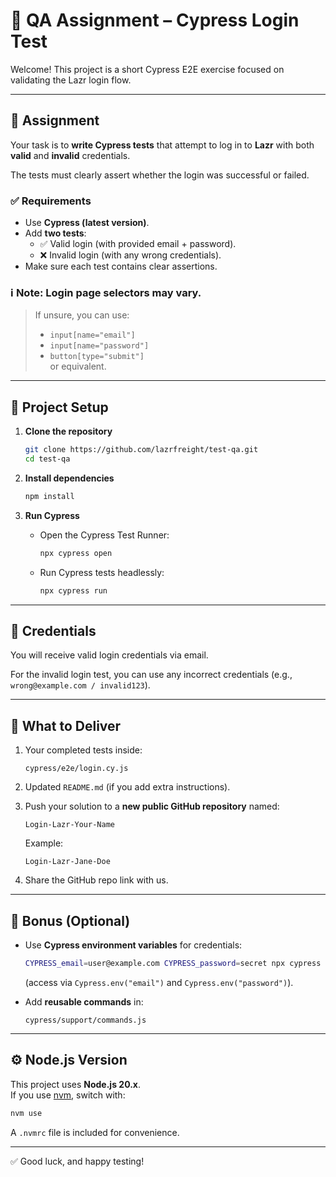 # 🚀 QA Assignment – Cypress Login Test

Welcome! This project is a short Cypress E2E exercise focused on validating the Lazr login flow.

---

## 📌 Assignment

Your task is to **write Cypress tests** that attempt to log in to **Lazr** with both **valid** and **invalid** credentials.

The tests must clearly assert whether the login was successful or failed.

### ✅ Requirements
- Use **Cypress (latest version)**.
- Add **two tests**:
  - ✅ Valid login (with provided email + password).
  - ❌ Invalid login (with any wrong credentials).
- Make sure each test contains clear assertions.

### ℹ️ **Note:** Login page selectors may vary.  
> If unsure, you can use:  
> - `input[name="email"]`  
> - `input[name="password"]`  
> - `button[type="submit"]`  
> or equivalent.

---

## 📂 Project Setup

1. **Clone the repository**
   ```bash
   git clone https://github.com/lazrfreight/test-qa.git
   cd test-qa
   ```

2. **Install dependencies**
   ```bash
   npm install
   ```

3. **Run Cypress**
   - Open the Cypress Test Runner:
     ```bash
     npx cypress open
     ```
   - Run Cypress tests headlessly:
     ```bash
     npx cypress run
     ```

---

## 🔑 Credentials
You will receive valid login credentials via email.  

For the invalid login test, you can use any incorrect credentials (e.g., `wrong@example.com / invalid123`).

---

## 📝 What to Deliver

1. Your completed tests inside:
   ```
   cypress/e2e/login.cy.js
   ```

2. Updated `README.md` (if you add extra instructions).

3. Push your solution to a **new public GitHub repository** named:
   ```
   Login-Lazr-Your-Name
   ```
   Example:
   ```
   Login-Lazr-Jane-Doe
   ```

4. Share the GitHub repo link with us.

---

## 🌟 Bonus (Optional)

- Use **Cypress environment variables** for credentials:
  ```bash
  CYPRESS_email=user@example.com CYPRESS_password=secret npx cypress run
  ```
  (access via `Cypress.env("email")` and `Cypress.env("password")`).

- Add **reusable commands** in:
  ```
  cypress/support/commands.js
  ```


---

## ⚙️ Node.js Version

This project uses **Node.js 20.x**.  
If you use [nvm](https://github.com/nvm-sh/nvm), switch with:
```bash
nvm use
```

A `.nvmrc` file is included for convenience.

---

✅ Good luck, and happy testing!
